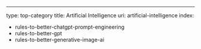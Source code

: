 ---
type: top-category
title: Artificial Intelligence
uri: artificial-intelligence
index:
- rules-to-better-chatgpt-prompt-engineering
- rules-to-better-gpt
- rules-to-better-generative-image-ai
